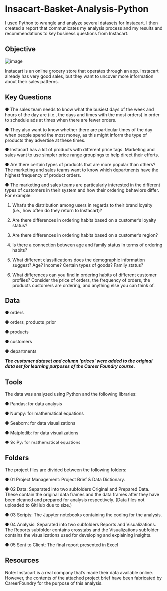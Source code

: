 # Insacart-Basket-Analysis-Python
I used Python to wrangle and analyze several datasets for Instacart. I then created a report that communicates my analysis process and my results and recommendations to key business questions from Instacart.

## Objective
![image](https://github.com/DawnChism/Insacart-Basket-Analysis-Python/assets/157734176/d4b9d0b0-ba63-45eb-bf7e-a5e945507808)

Instacart is an online grocery store that operates through an app. Instacart already has very good sales, but they want to uncover more information about their sales patterns. 

## Key Questions
● The sales team needs to know what the busiest days of the week and hours of the day are (i.e., the days and times with the most orders) in order to schedule ads at times when there are fewer orders.

● They also want to know whether there are particular times of the day when people spend the most money, as this might inform the type of products they advertise at
these times.

● Instacart has a lot of products with different price tags. Marketing and sales want to use simpler price range groupings to help direct their efforts.

● Are there certain types of products that are more popular than others? The marketing and sales teams want to know which departments have the highest frequency of
product orders.

● The marketing and sales teams are particularly interested in the different types of customers in their system and how their ordering behaviors differ. For example:

  1. What’s the distribution among users in regards to their brand loyalty (i.e., how often do they return to Instacart)?

  2. Are there differences in ordering habits based on a customer’s loyalty status?

  3. Are there differences in ordering habits based on a customer’s region?

  4. Is there a connection between age and family status in terms of ordering habits?

  5. What different classifications does the demographic information suggest? Age? Income? Certain types of goods? Family status?

  6. What differences can you find in ordering habits of different customer profiles? Consider the price of orders, the frequency of orders, the products customers are 
         ordering, and anything else you can think of.

## Data
● orders

● orders_products_prior

● products

● customers

● departments

***The customer dataset and column 'prices' were added to the original data set for learning purposes of the Career Foundry course.***

## Tools
The data was analyzed using Python and the following libraries:

● Pandas: for data analysis

● Numpy: for mathematical equations

● Seaborn: for data visualizations

● Matplotlib: for data visualizations

● SciPy: for mathematical equations

## Folders
The project files are divided between the following folders:

● 01 Project Management: Project Brief & Data Dictionary.

● 02 Data: Separated into two subfolders Original and Prepared Data. These contain the original data frames and the data frames after they have been cleaned and prepared for analysis respectively. (Data files not uploaded to GitHub due to size.)

● 03 Scripts: The Jupyter notebooks containing the coding for the analysis.

● 04 Analysis: Separated into two subfolders Reports and Visualizations. The Reports subfolder contains crosstabs and the Visualizations subfolder contains the visualizations used for developing and explaining insights.

● 05 Sent to Client: The final report presented in Excel

## Resources
Note: Instacart is a real company that’s made their data available online. However, the contents of the attached project brief have been fabricated by CareerFoundry for the purpose of this analysis.
